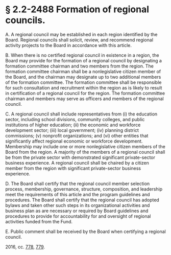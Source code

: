 # § 2.2-2488 Formation of regional councils.

<p>A. A regional council may be established in each region identified by the Board. Regional councils shall solicit, review, and recommend regional activity projects to the Board in accordance with this article.</p><p>B. When there is no certified regional council in existence in a region, the Board may provide for the formation of a regional council by designating a formation committee chairman and two members from the region. The formation committee chairman shall be a nonlegislative citizen member of the Board, and the chairman may designate up to two additional members of the formation committee. The formation committee shall be responsible for such consultation and recruitment within the region as is likely to result in certification of a regional council for the region. The formation committee chairman and members may serve as officers and members of the regional council.</p><p>C. A regional council shall include representatives from (i) the education sector, including school divisions, community colleges, and public institutions of higher education; (ii) the economic and workforce development sector; (iii) local government; (iv) planning district commissions; (v) nonprofit organizations; and (vi) other entities that significantly affect regional economic or workforce development. Membership may include one or more nonlegislative citizen members of the Board from the region. A majority of the members of a regional council shall be from the private sector with demonstrated significant private-sector business experience. A regional council shall be chaired by a citizen member from the region with significant private-sector business experience.</p><p>D. The Board shall certify that the regional council member selection process, membership, governance, structure, composition, and leadership meet the requirements of this article and the program guidelines and procedures. The Board shall certify that the regional council has adopted bylaws and taken other such steps in its organizational activities and business plan as are necessary or required by Board guidelines and procedures to provide for accountability for and oversight of regional activities funded from the Fund.</p><p>E. Public comment shall be received by the Board when certifying a regional council.</p><p>2016, cc. <a href='http://lis.virginia.gov/cgi-bin/legp604.exe?161+ful+CHAP0778'>778</a>, <a href='http://lis.virginia.gov/cgi-bin/legp604.exe?161+ful+CHAP0779'>779</a>.</p>